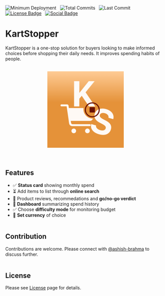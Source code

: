   ![Minimum Deployment](https://img.shields.io/badge/minimum_deployment-18.0-orange)
  &nbsp; ![Total Commits](https://img.shields.io/github/commit-activity/t/ashish-brahma/KartStopper)
  &nbsp; ![Last Commit](https://img.shields.io/github/last-commit/ashish-brahma/KartStopper) 
  &nbsp; [![License Badge](https://img.shields.io/github/license/ashish-brahma/KartStopper)](https://github.com/ashish-brahma/KartStopper/tree/main?tab=BSD-3-Clause-1-ov-file)
  &nbsp; [![Social Badge](https://img.shields.io/badge/LinkedIn-Follow_us-blue?style=social&labelColor=black&color=%230969da)](https://www.linkedin.com/company/kartstopper/)

# KartStopper

KartStopper is a one-stop solution for buyers looking to make informed choices before shopping their daily needs. It improves spending habits of people.<br/><br/>

<div align="center">
  <img src="KartStopper/Assets.xcassets/AppIcon.appiconset/KS_light.png" width="240px" height="240px"
       alt="App icon image with an orange background containing a blood red pause button surrounded by a cart symbol, initials K and S.">
</div>
<br/><br/>

## Features

- ✅ **Status card** showing monthly spend
- ⏳ Add items to list through **online search**
- 🚧 Product reviews, recommedations and **go/no-go verdict**
- 🚧 **Dashboard** summarizing spend history
- ✅ Choose **difficulty mode** for monitoring budget
- 🚧 **Set currency** of choice
<br/><br/>

## Contribution

Contributions are welcome. Please connect with [@ashish-brahma](https://github.com/ashish-brahma) to discuss further.
<br/><br/>

## License

Please see [License](LICENSE) page for details.
